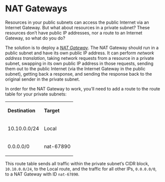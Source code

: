 # NAT Gateways

Resources in your public subnets can access the public Internet via an Internet Gateway. But what about resources in a
private subnet? These resources don’t have public IP addresses, nor a route to an Internet Gateway, so what do you do?

The solution is to deploy a _[NAT Gateway](https://docs.aws.amazon.com/vpc/latest/userguide/vpc-nat-gateway.html)_. The
NAT Gateway should run in a public subnet and have its own public IP address. It can perform _network address
translation_, taking network requests from a resource in a private subnet, swapping in its own public IP address in
those requests, sending them out to the public Internet (via the Internet Gateway in the public subnet), getting back
a response, and sending the response back to the original sender in the private subnet.

In order for the NAT Gateway to work, you’ll need to add a route to the route table for your private subnets:

<table>
<colgroup>
<col />
<col />
</colgroup>
<tbody>
<tr className="odd">
<td><p><b>Destination</b></p></td>
<td><p><b>Target</b></p></td>
</tr>
<tr className="even">
<td><p>10.10.0.0/24</p></td>
<td><p>Local</p></td>
</tr>
<tr className="odd">
<td><p>0.0.0.0/0</p></td>
<td><p>nat-67890</p></td>
</tr>
</tbody>
</table>

This route table sends all traffic within the private subnet’s CIDR block, `10.10.0.0/24`, to the Local route, and
the traffic for all other IPs, `0.0.0.0/0`, to a NAT Gateway with ID `nat-67890`.
